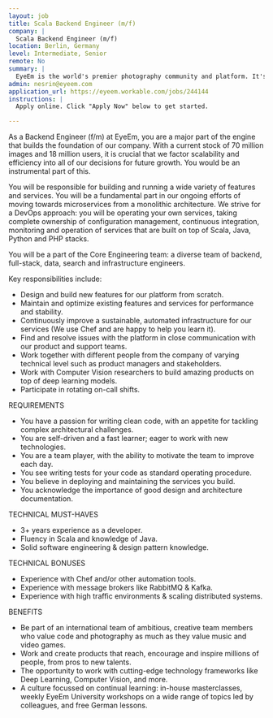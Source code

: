 ```yaml
---
layout: job
title: Scala Backend Engineer (m/f)
company: |
  Scala Backend Engineer (m/f)
location: Berlin, Germany
level: Intermediate, Senior
remote: No
summary: |
  EyeEm is the world's premier photography community and platform. It's a place for photographers of all abilities to share, interact, and learn more about taking pictures on any device. Thanks to a unique combination of advanced search technology, Market and Missions, EyeEm photographers have a chance to showcase their original work and license their photography to be seen by a global audience.
admin: nesrin@eyeem.com
application_url: https://eyeem.workable.com/jobs/244144
instructions: |
  Apply online. Click "Apply Now" below to get started.

---
```


<!-- break -->

As a Backend Engineer (f/m) at EyeEm, you are a major part of the engine that builds the foundation of our company. With a current stock of 70 million images and 18 million users, it is crucial that we factor scalability and efficiency into all of our decisions for future growth. You would be an instrumental part of this.

You will be responsible for building and running a wide variety of features and services. You will be a fundamental part in our ongoing efforts of moving towards microservices from a monolithic architecture. We strive for a DevOps approach: you will be operating your own services, taking complete ownership of configuration management, continuous integration, monitoring and operation of services that are built on top of Scala, Java, Python and PHP stacks.

You will be a part of the Core Engineering team: a diverse team of backend, full-stack, data, search and infrastructure engineers.

Key responsibilities include:
+ Design and build new features for our platform from scratch.
+ Maintain and optimize existing features and services for performance and stability.
+ Continuously improve a sustainable, automated infrastructure for our services (We use Chef and are happy to help you learn it).
+ Find and resolve issues with the platform in close communication with our product and support teams.
+ Work together with different people from the company of varying technical level such as product managers and stakeholders.
+ Work with Computer Vision researchers to build amazing products on top of deep learning models.
+ Participate in rotating on-call shifts.

REQUIREMENTS
+ You have a passion for writing clean code, with an appetite for tackling complex architectural challenges.
+ You are self-driven and a fast learner; eager to work with new technologies.
+ You are a team player, with the ability to motivate the team to improve each day.
+ You see writing tests for your code as standard operating procedure.
+ You believe in deploying and maintaining the services you build.
+ You acknowledge the importance of good design and architecture documentation.

TECHNICAL MUST-HAVES
+ 3+ years experience as a developer.
+ Fluency in Scala and knowledge of Java.
+ Solid software engineering & design pattern knowledge.

TECHNICAL BONUSES
+ Experience with Chef and/or other automation tools.
+ Experience with message brokers like RabbitMQ & Kafka.
+ Experience with high traffic environments & scaling distributed systems.

BENEFITS
+ Be part of an international team of ambitious, creative team members who value code and photography as much as they value music and video games.
+ Work and create products that reach, encourage and inspire millions of people, from pros to new talents.
+ The opportunity to work with cutting-edge technology frameworks like Deep Learning, Computer Vision, and more.
+ A culture focussed on continual learning: in-house masterclasses, weekly EyeEm University workshops on a wide range of topics led by colleagues, and free German lessons.